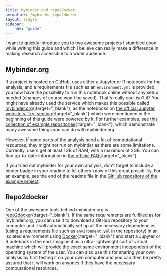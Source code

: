 ```yaml
---
title: Mybinder and repo2docker
permalink: /mybinder_repo2docker
layout: single
sidebar:
    nav: "guide"
---
```

I want to quickly introduce you to two awesome projects I stumbled upon while writing this guide and which I believe can really make a difference in making research accessible to a wider audience.

## Mybinder.org
If a project is hosted on GitHub, uses either a Jupyter or R notebook for the analysis, and a requirements file such as an `environment.yml` is provided, you now have the possibility to run this notebook online without any setup needed (changes of course won't be saved). That's really cool isn't it? You might have already used the service which makes this possible called [mybinder.org](https://mybinder.org/){:target="_blank"}, as the notebooks on [the official Jupyter website's 'Try' section](http://jupyter.org/try){:target="_blank"} which were mentioned in the beginning of this guide were powered by it. For further examples, see [this collection of example repositories](https://github.com/binder-examples/){:target="_blank"}, which demonstrate many awesome things you can do with mybinder.org.

However, if some parts of the analysis need a lot of computational resources, they might not run on mybinder as there are some limitations. Currently, users get at least 1GB of RAM, with a maximum of 2GB. You can find up-to-date information in [the official FAQ](https://mybinder.readthedocs.io/en/latest/faq.html#user-memory){:target="_blank"}.

If you tried out mybinder for your own analysis, don't forget to include a binder badge in your readme to let others know of this great possibility. For an example, see the end of the readme file in the [GitHub repository of the example project](https://github.com/binste/chicago_safepassage_evaluation/).

## Repo2docker
One of the awesome tools behind mybinder.org is [repo2docker](https://github.com/jupyter/repo2docker){:target="_blank"}. If the same requirements are fulfilled as for mybinder.org, you can use it to download a GitHub repository to your computer and it will automatically set up all the necessary dependencies (using a requirements file such as `environment.yml` in the repository) in an isolated environment using [Docker](https://www.docker.com/){:target="_blank"} and start a Jupyter or R notebook in the end. Imagine it as a ultra-lightweight sort of virtual machine which will provide the exact same environment independent of the operating system of the user. You can also use this for sharing your own analysis by first testing it on your own computer and you can then be pretty assured that it will work on anyones if they have the necessary computational resources.